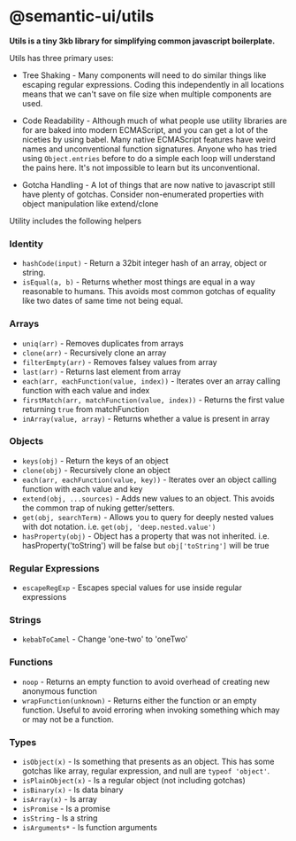 # @semantic-ui/utils

**Utils is a tiny 3kb library for simplifying common javascript boilerplate.**

Utils has three primary uses:
* Tree Shaking - Many components will need to do similar things like escaping regular expressions. Coding this independently in all locations means that we can't save on file size when multiple components are used.

* Code Readability - Although much of what people use utility libraries are for are baked into modern ECMAScript, and you can get a lot of the niceties by using babel. Many native ECMAScript features have weird names and unconventional function signatures. Anyone who has tried using `Object.entries` before to do a simple each loop will understand the pains here. It's not impossible to learn but its unconventional.

* Gotcha Handling - A lot of things that are now native to javascript still have plenty of gotchas. Consider non-enumerated properties with object manipulation like extend/clone

Utility includes the following helpers

### Identity
* `hashCode(input)` - Return a 32bit integer hash of an array, object or string.
* `isEqual(a, b)` - Returns whether most things are equal in a way reasonable to humans. This avoids most common gotchas of equality like two dates of same time not being equal.

### Arrays
* `uniq(arr)` - Removes duplicates from arrays
* `clone(arr)` - Recursively clone an array
* `filterEmpty(arr)` - Removes falsey values from array
* `last(arr)` - Returns last element from array
* `each(arr, eachFunction(value, index))` - Iterates over an array calling function with each value and index
* `firstMatch(arr, matchFunction(value, index))` - Returns the first value returning `true` from matchFunction
* `inArray(value, array)` - Returns whether a value is present in array

### Objects
* `keys(obj)` - Return the keys of an object
* `clone(obj)` - Recursively clone an object
* `each(arr, eachFunction(value, key))` - Iterates over an object calling function with each value and key
* `extend(obj, ...sources)` - Adds new values to an object. This avoids the common trap of nuking getter/setters.
* `get(obj, searchTerm)` - Allows you to query for deeply nested values with dot notation. i.e. `get(obj, 'deep.nested.value')`
* `hasProperty(obj)` - Object has a property that was not inherited. i.e. hasProperty('toString') will be false but `obj['toString']` will be true

### Regular Expressions
* `escapeRegExp` - Escapes special values for use inside regular expressions

### Strings
* `kebabToCamel` - Change 'one-two' to 'oneTwo'

### Functions
* `noop` - Returns an empty function to avoid overhead of creating new anonymous function
* `wrapFunction(unknown)` - Returns either the function or an empty function. Useful to avoid erroring when invoking something which may or may not be a function.

### Types
* `isObject(x)` - Is something that presents as an object. This has some gotchas like array, regular expression, and null are `typeof 'object'`.
* `isPlainObject(x)` - Is a regular object (not including gotchas)
* `isBinary(x)` - Is data binary
* `isArray(x)` - Is array
* `isPromise` - Is a promise
* `isString` - Is a string
* `isArguments*` - Is function arguments

